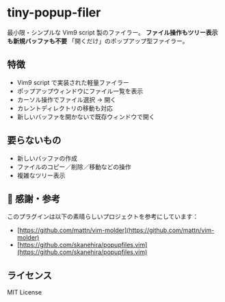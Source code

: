 # tiny-popup-filer

最小限・シンプルな Vim9 script 製のファイラー。
**ファイル操作もツリー表示も新規バッファも不要**
「開くだけ」のポップアップ型ファイラー。

## 特徴

* Vim9 script で実装された軽量ファイラー
* ポップアップウィンドウにファイル一覧を表示
* カーソル操作でファイル選択 → 開く
* カレントディレクトリの移動も対応
* 新しいバッファを開かないで既存ウィンドウで開く

## 要らないもの

* 新しいバッファの作成
* ファイルのコピー／削除／移動などの操作
* 複雑なツリー表示

## 🙏 感謝・参考

このプラグインは以下の素晴らしいプロジェクトを参考にしています：

* [https://github.com/mattn/vim-molder](https://github.com/mattn/vim-molder)
* [https://github.com/skanehira/popupfiles.vim](https://github.com/skanehira/popupfiles.vim)

## ライセンス

MIT License
